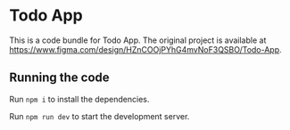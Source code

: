 
  # Todo App

  This is a code bundle for Todo App. The original project is available at https://www.figma.com/design/HZnCOOjPYhG4mvNoF3QSBO/Todo-App.

  ## Running the code

  Run `npm i` to install the dependencies.

  Run `npm run dev` to start the development server.
  